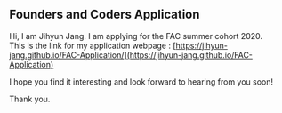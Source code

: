 ## Founders and Coders Application 

Hi, I am Jihyun Jang. I am applying for the FAC summer cohort 2020.  
This is the link for my application webpage :  [https://jihyun-jang.github.io/FAC-Application/](https://jihyun-jang.github.io/FAC-Application)

I hope you find it interesting and look forward to hearing from you soon!

Thank you.

